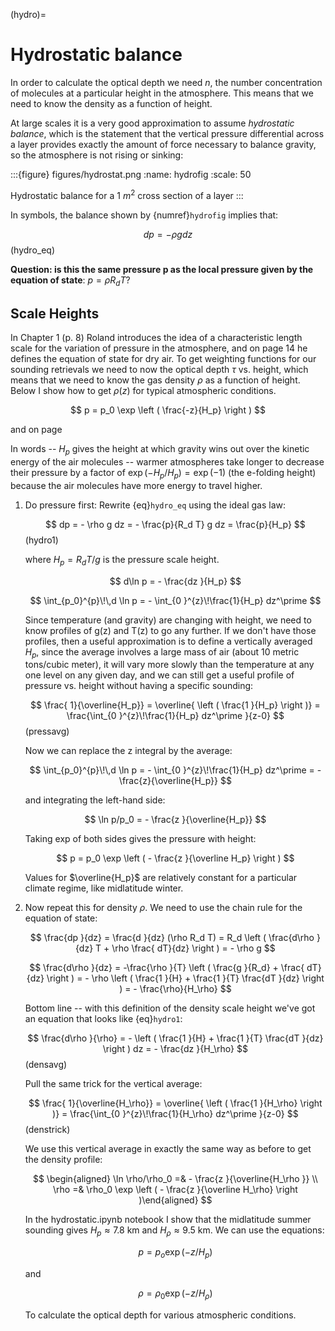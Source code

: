 (hydro)=

# Hydrostatic balance

In order to calculate the optical depth we need *n*, the number concentration of molecules at a particular height in the atmosphere. This means that we need to know the density as a function of height.

At large scales it is a very good approximation to assume
*hydrostatic balance*, which is the statement that the vertical
pressure differential across a layer provides exactly the amount of
force necessary to balance gravity, so the atmosphere is not rising or sinking:

:::{figure} figures/hydrostat.png
:name: hydrofig
:scale: 50

Hydrostatic balance for a 1 $m^2$ cross section of a layer
:::

In symbols, the balance shown by {numref}`hydrofig` implies that:

$$
dp = - \rho g dz
$$ (hydro_eq)

**Question: is this the same pressure p as the local pressure given by
the equation of state**: $p=\rho R_d T$?

## Scale Heights

In Chapter 1 (p. 8) Roland introduces the idea of a characteristic
length scale for the variation of pressure in the atmosphere, and on page 14 he defines
the equation of state for dry air. To get weighting functions for our
sounding retrievals we need to now the optical depth $\tau$ vs. height,
which means that we need to know the gas density $\rho$ as a function of height.
Below I show how to get $\rho(z)$ for typical atmospheric conditions.

$$
p = p_0 \exp \left ( \frac{-z}{H_p} \right )
$$

and on page

In words -- $H_p$ gives the height at which gravity wins out over the kinetic energy of the air molecules -- warmer atmospheres take longer to decrease their pressure by a factor of $\exp(-H_p/H_p) = \exp(-1)$ (the e-folding height) because the air molecules have more energy to travel higher.

1. Do pressure first: Rewrite {eq}`hydro_eq` using the ideal gas law:

   $$
   dp = - \rho g dz = - \frac{p}{R_d T}  g dz = \frac{p}{H_p}
   $$ (hydro1)

   where $H_p=R_d T/g$ is the pressure scale height.

   $$
   d\ln p = - \frac{dz }{H_p}
   $$

   $$
   \int_{p_0}^{p}\!\,d \ln p =  - \int_{0 }^{z}\!\frac{1}{H_p} dz^\prime
   $$

   Since temperature (and gravity) are changing with height, we need to know profiles of g(z) and T(z)
   to go any further. If we don't have those profiles, then a useful approximation is to define a vertically averaged $H_p$, since
   the average involves a large mass of air (about 10 metric tons/cubic meter), it will vary more slowly than the temperature at any one level on any given day, and we can still get a useful profile of pressure vs. height without having a specific sounding:

   $$
   \frac{ 1}{\overline{H_p}} = \overline{ \left ( \frac{1 }{H_p} \right )} = \frac{\int_{0 }^{z}\!\frac{1}{H_p} dz^\prime  }{z-0}
   $$ (pressavg)

   Now we can replace the z integral by the average:

   $$
   \int_{p_0}^{p}\!\,d \ln p =  - \int_{0 }^{z}\!\frac{1}{H_p} dz^\prime = -\frac{z}{\overline{H_p}}
   $$

   and integrating the left-hand side:

   $$
   \ln p/p_0 = - \frac{z }{\overline{H_p}}
   $$

   Taking exp of both sides gives the pressure with height:

   $$
   p = p_0 \exp \left ( - \frac{z }{\overline H_p} \right )
   $$

   Values for $\overline{H_p}$ are relatively constant for a particular climate regime, like midlatitude winter.

2. Now repeat this for density $\rho$. We need to use the chain rule for the equation of state:

   $$
   \frac{dp }{dz}  = \frac{d }{dz}  (\rho R_d T) = R_d \left ( \frac{d\rho }{dz} T + \rho \frac{ dT}{dz} \right )  = - \rho g
   $$

   $$
   \frac{d\rho }{dz}  = -\frac{\rho }{T}  \left ( \frac{g }{R_d} + \frac{ dT}{dz} \right ) = - \rho \left ( \frac{1 }{H} +  \frac{1 }{T} \frac{dT }{dz} \right ) = - \frac{\rho}{H_\rho}
   $$

   Bottom line -- with this definition of the density scale height we've got an equation that looks like {eq}`hydro1`:

   $$
   \frac{d\rho }{\rho} = - \left ( \frac{1 }{H} +
                      \frac{1 }{T} \frac{dT }{dz} \right ) dz = - \frac{dz }{H_\rho}
   $$ (densavg)

   Pull the same trick for the vertical average:

   $$
   \frac{ 1}{\overline{H_\rho}} = \overline{ \left ( \frac{1 }{H_\rho} \right )} = \frac{\int_{0 }^{z}\!\frac{1}{H_\rho} dz^\prime  }{z-0}
   $$ (denstrick)

   We use this vertical average in exactly the same way as before to
   get the density profile:

   $$
   \begin{aligned}
     \ln \rho/\rho_0 =& - \frac{z }{\overline{H_\rho }} \\
     \rho =& \rho_0 \exp \left ( - \frac{z }{\overline H_\rho} \right )\end{aligned}
   $$

   In the hydrostatic.ipynb notebook I show that the midlatitude summer sounding gives
   $H_p\approx7.8$ km and $H_\rho \approx 9.5$ km. We can use the equations:

   $$
   p = p_o \exp ( -z/H_p)
   $$

   and

   $$
   \rho = \rho_0 \exp ( -z/H_\rho)
   $$

   To calculate the optical depth for various atmospheric conditions.
